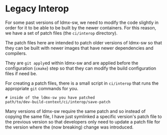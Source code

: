 # Legacy Interop
For some past versions of ldmx-sw, we need to modify the code slightly 
in order for it to be able to be built by the newer containers.
For this reason, we have a set of patch files (the `ci/interop` directory).

The patch files here are intended to patch older versions of ldmx-sw
so that they can be built with newer images that have newer dependencies
and compilers.

They are `git apply`ed within ldmx-sw and are applied before the configuration (`cmake`)
step so that they can modify the build configuration files if need be.

For creating a patch files, there is a small script in `ci/interop`
that runs the appropriate `git` commands for you.
```
# inside of the ldmx-sw you have patched
path/to/dev-build-context/ci/interop/save-patch
```

Many versions of ldmx-sw require the same patch and so instead of copying the
same file, I have just symlinked a specific version's patch file to the previous
version so that developers only need to update a patch file for the version
where the (now breaking) change was introduced.
